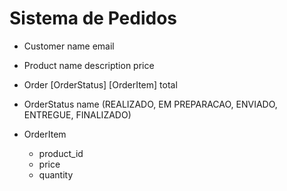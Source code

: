 # Sistema de Pedidos

- Customer
    name
    email

- Product
    name
    description
    price

- Order
    [OrderStatus]
    [OrderItem]
    total
    
- OrderStatus
    name (REALIZADO, EM PREPARACAO, ENVIADO, ENTREGUE, FINALIZADO)

- OrderItem
    - product_id
    - price
    - quantity